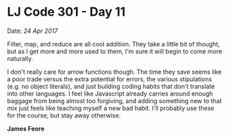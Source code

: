 # LJ Code 301 - Day 11
Date: *24 Apr 2017*

Filter, map, and reduce are all cool addition. They take a little bit of thought, but as I get more and more used to them, I'm sure it will begin to come more naturally.

I don't really care for arrow functions though. The time they save seems like a poor trade versus the extra potential for errors, the various stipulations (e.g. no object literals), and just building coding habits that don't translate into other languages. I feel like Javascript already carries around enough baggage from being almost too forgiving, and adding something new to that mix just feels like teaching myself a new bad habit. I'll probably use these for the course, but stay away otherwise.

**James Feore**
